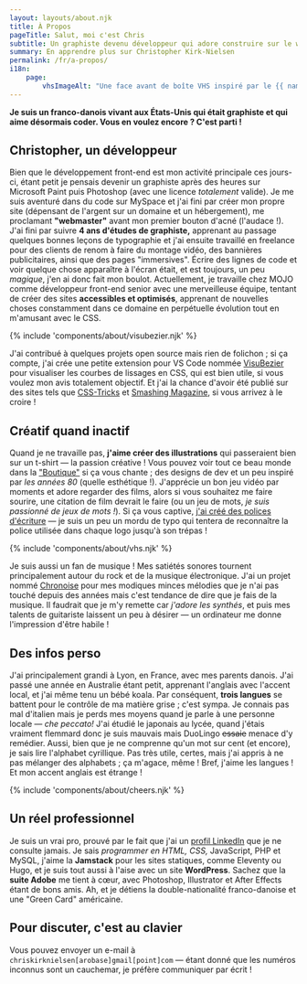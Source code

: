 ```yaml
---
layout: layouts/about.njk
title: À Propos
pageTitle: Salut, moi c'est Chris
subtitle: Un graphiste devenu développeur qui adore construire sur le web.
summary: En apprendre plus sur Christopher Kirk-Nielsen
permalink: /fr/a-propos/
i18n:
    page:
        vhsImageAlt: "Une face avant de boîte VHS inspiré par le {{ name }}"
---
```


**Je suis un <span class="about-country" data-flag="🇫🇷" data-icon="🥖">franco</span>-<span class="about-country" data-flag="🇩🇰" data-icon="🧱">danois</span> vivant aux <span class="about-country" data-flag="🇺🇸" data-icon="🏈">États-Unis</span> qui était graphiste et qui aime désormais coder. Vous en voulez encore ? C'est parti !**

## Christopher, un développeur

Bien que le développement front-end est mon activité principale ces jours-ci, étant petit je pensais devenir un graphiste après des heures sur Microsoft Paint puis Photoshop (avec une licence *totalement* valide). Je me suis aventuré dans du code sur MySpace et j'ai fini par créer mon propre site (dépensant de l'argent sur un domaine et un hébergement), me proclamant **"webmaster"** avant mon premier bouton d'acné (l'audace !). J'ai fini par suivre **4 ans d'études de graphiste,** apprenant au passage quelques bonnes leçons de typographie et j'ai ensuite travaillé en freelance pour des clients de renom à faire du montage vidéo, des bannières publicitaires, ainsi que des pages "immersives". Écrire des lignes de code et voir quelque chose apparaître à l'écran était, et est toujours, un peu <em class="about-emoji" data-emoji="✨">magique</em>, j'en ai donc fait mon boulot. Actuellement, je travaille chez MOJO comme développeur front-end senior avec une merveilleuse équipe, tentant de créer des sites **accessibles et optimisés**, apprenant de nouvelles choses constamment dans ce domaine en perpétuelle évolution tout en m'amusant avec le CSS.

{% include 'components/about/visubezier.njk' %}

J'ai contribué à quelques projets open source mais rien de folichon ; si ça compte, j'ai crée une petite extension pour VS Code nommée [VisuBezier](https://marketplace.visualstudio.com/items?itemName=chriskirknielsen.visubezier) pour visualiser les courbes de lissages en CSS, qui est bien utile, si vous voulez mon avis totalement objectif. Et j'ai la chance d'avoir été publié sur des sites tels que [CSS-Tricks](https://css-tricks.com/author/chriskirknielsen/) et [Smashing Magazine](https://www.smashingmagazine.com/author/chriskirknielsen/), si vous arrivez à le croire !

## Créatif quand inactif

Quand je ne travaille pas, **j'aime créer des illustrations** qui passeraient bien sur un t-shirt — la passion créative ! Vous pouvez voir tout ce beau monde dans la ["Boutique"](/designs/) si ça vous chante ; des designs de dev et un peu inspiré par <em class="about-emoji" data-emoji="🌴">les années 80</em> (quelle esthétique !). J'apprécie un bon jeu vidéo par moments et adore regarder des films, alors si vous souhaitez me faire sourire, une citation de film devrait le faire (ou un jeu de mots, *je suis passionné de jeux de mots !*). Si ça vous captive, [j'ai créé des polices d'écriture](/fonts/) — je suis un peu un mordu de typo qui tentera de reconnaître la police utilisée dans chaque logo jusqu'à son trépas !

{% include 'components/about/vhs.njk' %}

Je suis aussi un fan de musique ! Mes satiétés sonores tournent principalement autour du rock et de la musique électronique. J'ai un projet nommé [Chronoise](https://chronoise.com) pour mes modiques minces mélodies que je n'ai pas touché depuis des années mais c'est tendance de dire que je fais de la musique. Il faudrait que je m'y remette car *j'adore les synthés*, et puis mes talents de guitariste laissent un peu à désirer — un ordinateur me donne l'impression d'être habile !

## Des infos perso

J'ai principalement grandi à Lyon, en France, avec mes parents danois. J'ai passé une année en Australie étant petit, apprenant l'anglais avec l'accent local, et j'ai même tenu un bébé koala. Par conséquent, **trois langues** se battent pour le contrôle de ma matière grise ; c'est sympa. Je connais pas mal d'italien mais je perds mes moyens quand je parle à une personne locale — <em lang="it" class="about-emoji" data-emoji="🤌">che peccato!</em> J'ai étudié le japonais au lycée, quand j'étais vraiment flemmard donc je suis mauvais mais DuoLingo ~~essaie~~ menace d'y remédier. Aussi, bien que je ne comprenne qu'un mot sur cent (et encore), je sais lire l'alphabet cyrillique. Pas très utile, certes, mais j'ai appris à ne pas mélanger des alphabets ; ça m'agace, même ! Bref, j'aime les langues ! Et mon accent anglais est étrange !

{% include 'components/about/cheers.njk' %}

## Un réel professionnel

Je suis un vrai pro, prouvé par le fait que j'ai un [profil LinkedIn](https://www.linkedin.com/in/chriskirknielsen/) que je ne consulte jamais. Je sais *programmer en HTML, CSS,* JavaScript, PHP et MySQL, j'aime la **Jamstack** pour les sites statiques, comme Eleventy ou Hugo, et je suis tout aussi à l'aise avec un site **WordPress**. Sachez que la **suite Adobe** me tient à cœur, avec Photoshop, Illustrator et After Effects étant de bons amis. Ah, et je détiens la double-nationalité franco-danoise et une "Green Card" américaine.

## Pour discuter, c'est au clavier

Vous pouvez envoyer un e-mail à `chriskirknielsen[arobase]gmail[point]com` — étant donné que les numéros inconnus sont un cauchemar, je préfère communiquer par écrit !